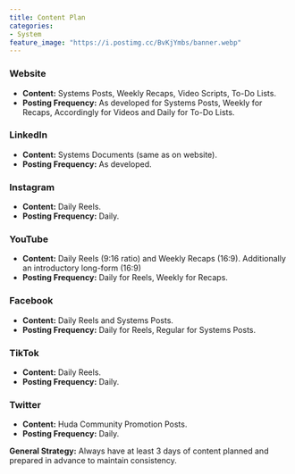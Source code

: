 ```yaml
---
title: Content Plan
categories:
- System
feature_image: "https://i.postimg.cc/BvKjYmbs/banner.webp"
---
```


### Website

-   **Content:** Systems Posts, Weekly Recaps, Video Scripts, To-Do Lists.
-   **Posting Frequency:** As developed for Systems Posts, Weekly for Recaps, Accordingly for Videos and Daily for To-Do Lists.

### LinkedIn

-   **Content:** Systems Documents (same as on website).
-   **Posting Frequency:** As developed.

### Instagram

-   **Content:** Daily Reels.
-   **Posting Frequency:** Daily.

### YouTube

-   **Content:** Daily Reels (9:16 ratio) and Weekly Recaps (16:9). Additionally an introductory long-form (16:9)
-   **Posting Frequency:** Daily for Reels, Weekly for Recaps.

### Facebook

-   **Content:** Daily Reels and Systems Posts.
-   **Posting Frequency:** Daily for Reels, Regular for Systems Posts.

### TikTok

-   **Content:** Daily Reels.
-   **Posting Frequency:** Daily.

### Twitter

-   **Content:** Huda Community Promotion Posts.
-   **Posting Frequency:** Daily.

**General Strategy:** Always have at least 3 days of content planned and prepared in advance to maintain consistency.
